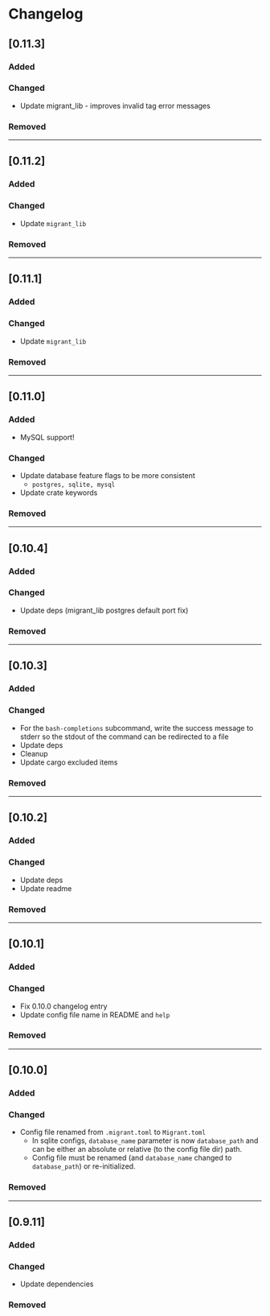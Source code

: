 # Changelog

## [0.11.3]
### Added

### Changed
- Update migrant_lib - improves invalid tag error messages

### Removed

----

## [0.11.2]
### Added

### Changed
- Update `migrant_lib`

### Removed

----

## [0.11.1]
### Added

### Changed
- Update `migrant_lib`

### Removed

----

## [0.11.0]
### Added
- MySQL support!

### Changed
- Update database feature flags to be more consistent
    - `postgres, sqlite, mysql`
- Update crate keywords

### Removed

----

## [0.10.4]
### Added

### Changed
- Update deps (migrant_lib postgres default port fix)

### Removed

----

## [0.10.3]
### Added

### Changed
- For the `bash-completions` subcommand, write the success message to stderr so the
  stdout of the command can be redirected to a file
- Update deps
- Cleanup
- Update cargo excluded items

### Removed

----

## [0.10.2]
### Added

### Changed
- Update deps
- Update readme

### Removed

----

## [0.10.1]
### Added

### Changed
- Fix 0.10.0 changelog entry
- Update config file name in README and `help`

### Removed

----

## [0.10.0]
### Added

### Changed
- Config file renamed from `.migrant.toml` to `Migrant.toml`
    - In sqlite configs, `database_name` parameter is now `database_path` and can be either an absolute
      or relative (to the config file dir) path.
    - Config file must be renamed (and `database_name` changed to `database_path`) or re-initialized.

### Removed

----

## [0.9.11]
### Added

### Changed
- Update dependencies

### Removed

